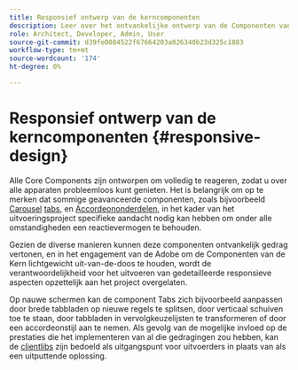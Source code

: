 ```yaml
---
title: Responsief ontwerp van de kerncomponenten
description: Leer over het ontvankelijke ontwerp van de Componenten van de Kern en hoe het uw project kan beïnvloeden.
role: Architect, Developer, Admin, User
source-git-commit: d39fe0084522f67664203a026340b23d325c1883
workflow-type: tm+mt
source-wordcount: '174'
ht-degree: 0%

---
```



# Responsief ontwerp van de kerncomponenten {#responsive-design}

Alle Core Components zijn ontworpen om volledig te reageren, zodat u over alle apparaten probleemloos kunt genieten. Het is belangrijk om op te merken dat sommige geavanceerde componenten, zoals bijvoorbeeld [Carousel](/help/components/carousel.md) [tabs,](/help/components/tabs.md) en [Accordeononderdelen,](/help/components/accordion.md) in het kader van het uitvoeringsproject specifieke aandacht nodig kan hebben om onder alle omstandigheden een reactievermogen te behouden.

Gezien de diverse manieren kunnen deze componenten ontvankelijk gedrag vertonen, en in het engagement van de Adobe om de Componenten van de Kern lichtgewicht uit-van-de-doos te houden, wordt de verantwoordelijkheid voor het uitvoeren van gedetailleerde responsieve aspecten opzettelijk aan het project overgelaten.

Op nauwe schermen kan de component Tabs zich bijvoorbeeld aanpassen door brede tabbladen op nieuwe regels te splitsen, door verticaal schuiven toe te staan, door tabbladen in vervolgkeuzelijsten te transformeren of door een accordeonstijl aan te nemen. Als gevolg van de mogelijke invloed op de prestaties die het implementeren van al die gedragingen zou hebben, kan de [clientlibs](/help/developing/including-clientlibs.md#provided) zijn bedoeld als uitgangspunt voor uitvoerders in plaats van als een uitputtende oplossing.
